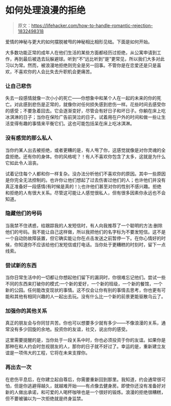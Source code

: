 # 如何处理浪漫的拒绝

> 原文：<https://lifehacker.com/how-to-handle-romantic-rejection-1832498318>

爱情的神秘与更大的如何摆脱被甩的神秘相比相形见绌。下面是如何开始。



大多数功能正常的成年人在他们生活的某些方面都经历过拒绝，从公寓申请到工作，再到最后被选去玩躲避球。听到“不”远比听到“是”更常见，所以我们大多对此习以为常。然而，被浪漫地拒绝则完全是另一回事。不管你是在恋爱还是只是喜欢，不喜欢你的人会比失去升职机会更痛苦。

### 让自己悲伤

失去一段感情就像一次小小的死亡——你想象中和某个人在一起的未来的你的死亡。对此感到悲伤是正常的，就像你对任何损失感到悲伤一样。花些时间去感受你的感受；不要急着回去。它会逐渐变好，尽管会有好日子和坏日子。你躺在床上吃冰淇淋的日子；当你在保险广告前哭泣的日子。试着用在户外的时间和做一些让生活变得有趣的事情来平衡它们。这也可能包括呆在床上吃冰淇淋。

### 没有感觉的那么私人

当你约某人出去被拒绝，或者更糟的是，有人甩了你，这感觉就像是对你灵魂的全盘拒绝。还有你的身体。你的风格呢？！有人不喜欢你包含了太多，这就是为什么它如此令人沮丧。

试着记住每个人都和你一样复杂。没办法分析他们不喜欢你的原因。其中一些原因是你完全无法控制的。也许你让他们想起了过去伤害过他们的人；也许他们并没有真正准备好一段感情(有时候是真的！);也许他们甚至对你的性别不感兴趣。拒绝和拒绝的人有很大关系。尽管这可能让人感觉很私人，但有很多因素你永远也不会知道。

### 隐藏他们的号码

当我禁不住诱惑，给跟踪我的人发短信时，有人向我推荐了一个聪明的方法:删除他们的号码。我不能让自己这样做，所以我把他们的名字标为不要发短信。这不是一个自动防故障装置，但它确实能让你在点击发送之前暂停一下。在你心情好的时候，你知道你不应该给他们发短信或打电话。当你处于更糟糕的时刻时，留下一点线索。

### 尝试新的东西

当你日常生活中的一切都让你想起他们留下的漏洞时，你很难忘记他们。尝试一些不同的东西来打破你的模式:一个新的爱好，一个新的班级，一个新的餐馆，一个新的公园。任何能改变现状的事情。这不仅会让你有别的事情去思考，你也更有可能和其他有相同兴趣的人一起出去玩。没有什么比一个新的前景更能驱散乌云了。

### 加强你的其他关系

真正的朋友会与你同甘共苦。你也可以想要多少就有多少——不像浪漫的关系，通常没有多少回旋的余地。投资你的友谊，社交，说出你的感受。

这里需要提醒的是，当你处于一段关系中时，你也必须投资于你的友谊。如果你是那种在和人约会时忽视朋友的人，那你的日子就不好过了。幸运的是，重新建立友谊是一项伟大的工程，它将在未来支撑你。

### 再出去一次

在悲伤平息后，在你建立起自尊后，你需要重新回到那里。我知道，约会通常很可怕，但是你逃避得越久，就越难开始——有点像去健身房。即使你还没有准备好对新的人做出承诺，和可爱的人喝杯咖啡也是一个很好的锻炼。浪漫的拒绝很糟糕，但不要被骗以为一次拒绝就是终身监禁。